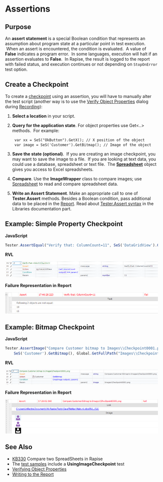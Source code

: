 # Assertions

## Purpose

An **assert statement** is a special Boolean condition that represents an assumption about program state at a particular point in test execution.  When an assert is encountered, the condition is evaluated.  A value of **False** indicates a program error.  In some languages, execution will halt if an assertion evaluates to **False**.  In Rapise, the result is logged to the report with failed status, and execution continues or not depending on `StopOnError` test option.

## Create a Checkpoint

To create a [checkpoint](checkpoints.md) using an assertion, you will have to manually alter the test script (another way is to use the [Verify Object Properties](verify_object_properties.md) dialog during [Recording](recording.md)):

1. **Select a location** in your script.
2. **Query for the application state**. For object properties use Get&lt;..&gt; methods.  For example:

        var xx = SeS("OkButton").GetX(); // X position of the object
        var image = SeS('Customer').GetBitmap(); // Image of the object

3. **Save the state (optional)**.  If you are creating an image checkpoint, you may want to save the image to a file.  If you are looking at text data, you could use a database, spreadsheet or text file.  The [**Spreadsheet**](/Libraries/Spreadsheet/) object gives you access to Excel spreadsheets.
4. **Compare**. Use the **ImageWrapper** class to compare images; use [Spreadsheet](/Libraries/Spreadsheet/) to read and compare spreadsheet data.
5. **Write an Assert Statement**. Make an appropriate call to one of **Tester.Assert** methods. Besides a Boolean condition, pass additional data to be placed in the [Report](writing_to_the_report.md). Read about [Tester.Assert syntax](/Libraries/Tester/#Assert) in the Libraries documentation part.

## Example: Simple Property Checkpoint

**JavaScript**

```javascript
Tester.AssertEqual("Verify that: ColumnCount=11", SeS('DataGridView').GetColumnCount(), 11);
```

**RVL**

![property rvl](./img/assertion_property_rvl.png)

**Failure Representation in Report**

![property fail](./img/assertion_property_fail.png)

## Example: Bitmap Checkpoint

**JavaScript**

```javascript
Tester.AssertImage("Compare Customer bitmap to Images\\Checkpoint0001.png",
	SeS('Customer').GetBitmap(), Global.GetFullPath("Images\\Checkpoint0001.png"));
```

**RVL**

![bitmap rvl](./img/assertion_bitmap_rvl.png)

**Failure Representation in Report**

![bitmap fail](./img/assertion_bitmap_fail.png)

## See Also

- [KB330](https://www.inflectra.com/Support/KnowledgeBase/KB330.aspx) Compare two SpreadSheets in Rapise
- The [test samples](sample_tests.md) include a **UsingImageCheckpoint** test
- [Verifying Object Properties](verify_object_properties.md)
- [Writing to the Report](writing_to_the_report.md)
